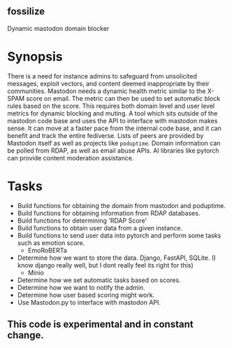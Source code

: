 ## fossilize
Dynamic mastodon domain blocker

# Synopsis
There is a need for instance admins to safeguard from unsolicited messages,
exploit vectors, and content deemed inappropriate by their communities.
Mastodon needs a dynamic health metric similar to the X-SPAM score on email.
The metric can then be used to set automatic block rules based on the score.
This requires both domain level and user level metrics for dynamic blocking and muting.
A tool which sits outside of the mastodon code base and uses the API to interface with mastodon makes sense.
It can move at a faster pace from the internal code base, and it can benefit and track the entire fediverse.
Lists of peers are provided by Mastodon itself as well as projects like `poduptime`.
Domain information can be polled from RDAP, as well as email abuse APIs.
AI libraries like pytorch can provide content moderation assistance.

# Tasks
- Build functions for obtaining the domain from mastodon and poduptime.
- Build functions for obtaining information from RDAP databases.
- Build functions for determining 'RDAP Score'
- Build functions to obtain user data from a given instance.
- Build functions to send user data into pytorch and perform some tasks such as emotion score.
  - EmoRoBERTa
- Determine how we want to store the data. Django, FastAPI, SQLite. (I know django really well, but I dont really feel its right for this)
  - Minio
- Determine how we set automatic tasks based on scores. 
- Determine how we want to notify the admin.
- Determine how user based scoring might work. 
- Use Mastodon.py to interface with mastodon API. 

## This code is experimental and in constant change. 
